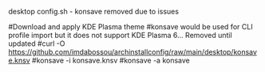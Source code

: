 desktop config.sh - konsave removed due to issues

#Download and apply KDE Plasma theme
#konsave would be used for CLI profile import but it does not support KDE Plasma 6... Removed until updated
#curl -O https://github.com/imdabossou/archinstallconfig/raw/main/desktop/konsave.knsv
#konsave -i konsave.knsv
#konsave -a konsave
